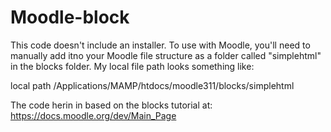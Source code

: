 # Moodle-block

This code doesn't include an installer.  To use with Moodle, you'll need to manually add itno your Moodle file structure as a folder called "simplehtml" in the blocks folder.  My local file path looks something like:

 local path
 /Applications/MAMP/htdocs/moodle311/blocks/simplehtml
 
 The code herin in based on the blocks tutorial at:
 https://docs.moodle.org/dev/Main_Page
 
 
